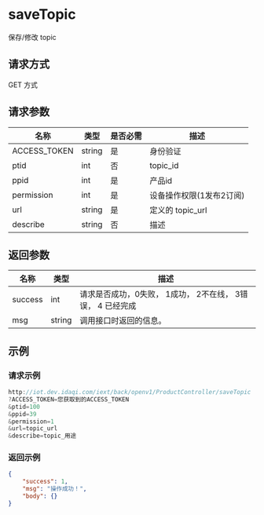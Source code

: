 # saveTopic

保存/修改 topic

## 请求方式

GET 方式

## 请求参数

| 名称         | 类型   | 是否必需 | 描述                     |
| ------------ | ------ | -------- | ------------------------ |
| ACCESS_TOKEN | string | 是       | 身份验证                 |
| ptid         | int    | 否       | topic_id                 |
| ppid         | int    | 是       | 产品id                   |
| permission   | int    | 是       | 设备操作权限(1发布2订阅) |
| url          | string | 是       | 定义的 topic_url         |
| describe     | string | 否       | 描述                     |

## 返回参数

| 名称    | 类型   | 描述                                                       |
| ------- | ------ | ---------------------------------------------------------- |
| success | int    | 请求是否成功，0失败， 1成功， 2不在线， 3错误， 4 已经完成 |
| msg     | string | 调用接口时返回的信息。                                     |

## 示例

### 请求示例

```java
http://iot.dev.idaqi.com/iext/back/openv1/ProductController/saveTopic
?ACCESS_TOKEN=您获取到的ACCESS_TOKEN
&ptid=100
&ppid=39
&permission=1
&url=topic_url
&describe=topic_用途
```

### 返回示例

```json
{
    "success": 1,
    "msg": "操作成功！",
    "body": {}
}
```

